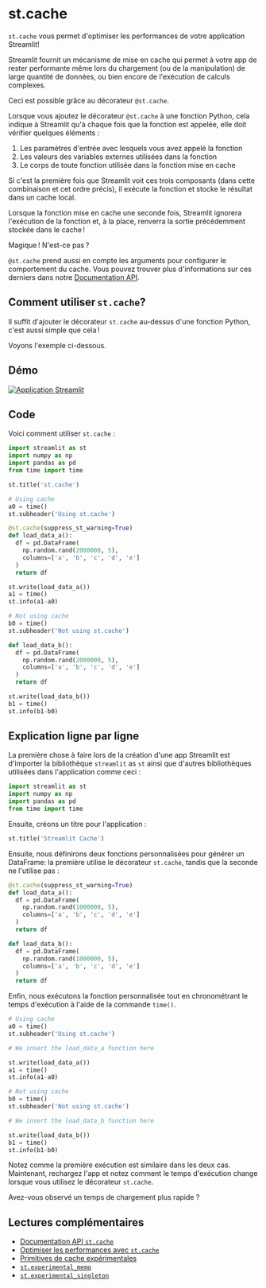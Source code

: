 # st.cache

`st.cache` vous permet d'optimiser les performances de votre application Streamlit!

Streamlit fournit un mécanisme de mise en cache qui permet à votre app de rester performante même lors du chargement (ou de la manipulation) de large quantité de données, ou bien encore de l'exécution de calculs complexes.

Ceci est possible grâce au décorateur `@st.cache`.

Lorsque vous ajoutez le décorateur `@st.cache` à une fonction Python, cela indique à Streamlit qu'à chaque fois que la fonction est appelée, elle doit vérifier quelques éléments :

1. Les paramètres d'entrée avec lesquels vous avez appelé la fonction
2. Les valeurs des variables externes utilisées dans la fonction
3. Le corps de toute fonction utilisée dans la fonction mise en cache

Si c'est la première fois que Streamlit voit ces trois composants (dans cette combinaison et cet ordre précis), il exécute la fonction et stocke le résultat dans un cache local.

Lorsque la fonction mise en cache une seconde fois, Streamlit ignorera l'exécution de la fonction et, à la place, renverra la sortie précédemment stockée dans le cache !

Magique ! N'est-ce pas ?

`@st.cache` prend aussi en compte les arguments pour configurer le comportement du cache. Vous pouvez trouver plus d'informations sur ces derniers dans notre [Documentation API](https://docs.streamlit.io/library/api-reference/performance/st.cache).


## Comment utiliser `st.cache`?


Il suffit d'ajouter le décorateur `st.cache` au-dessus d'une fonction Python, c'est aussi simple que cela !

Voyons l'exemple ci-dessous.

## Démo

[![Application Streamlit](https://static.streamlit.io/badges/streamlit_badge_black_white.svg)](https://share.streamlit.io/dataprofessor/st.cache/)

## Code
Voici comment utiliser `st.cache` :

```python
import streamlit as st
import numpy as np
import pandas as pd
from time import time

st.title('st.cache')

# Using cache
a0 = time()
st.subheader('Using st.cache')

@st.cache(suppress_st_warning=True)
def load_data_a():
  df = pd.DataFrame(
    np.random.rand(2000000, 5),
    columns=['a', 'b', 'c', 'd', 'e']
  )
  return df

st.write(load_data_a())
a1 = time()
st.info(a1-a0)

# Not using cache
b0 = time()
st.subheader('Not using st.cache')

def load_data_b():
  df = pd.DataFrame(
    np.random.rand(2000000, 5),
    columns=['a', 'b', 'c', 'd', 'e']
  )
  return df

st.write(load_data_b())
b1 = time()
st.info(b1-b0)
```


## Explication ligne par ligne
La première chose à faire lors de la création d'une app Streamlit est d'importer la bibliothèque `streamlit` as `st` ainsi que d'autres bibliothèques utilisées dans l'application comme ceci :
```python
import streamlit as st
import numpy as np
import pandas as pd
from time import time
```

Ensuite, créons un titre pour l'application :
```python
st.title('Streamlit Cache')
```

Ensuite, nous définirons deux fonctions personnalisées pour générer un DataFrame: la première utilise le décorateur `st.cache`, tandis que la seconde ne l'utilise pas :
```python
@st.cache(suppress_st_warning=True)
def load_data_a():
  df = pd.DataFrame(
    np.random.rand(1000000, 5),
    columns=['a', 'b', 'c', 'd', 'e']
  )
  return df

def load_data_b():
  df = pd.DataFrame(
    np.random.rand(1000000, 5),
    columns=['a', 'b', 'c', 'd', 'e']
  )
  return df
```

Enfin, nous exécutons la fonction personnalisée tout en chronométrant le temps d'exécution à l'aide de la commande `time()`.
```python
# Using cache
a0 = time()
st.subheader('Using st.cache')

# We insert the load_data_a function here

st.write(load_data_a())
a1 = time()
st.info(a1-a0)

# Not using cache
b0 = time()
st.subheader('Not using st.cache')

# We insert the load_data_b function here

st.write(load_data_b())
b1 = time()
st.info(b1-b0)
```

Notez comme la première exécution est similaire dans les deux cas. Maintenant, rechargez l'app et notez comment le temps d'exécution change lorsque vous utilisez le décorateur `st.cache`. 

Avez-vous observé un temps de chargement plus rapide ?


## Lectures complémentaires
- [Documentation API `st.cache`](https://docs.streamlit.io/library/api-reference/performance/st.cache)
- [Optimiser les performances avec `st.cache`](https://docs.streamlit.io/library/advanced-features/caching)
- [Primitives de cache expérimentales](https://docs.streamlit.io/library/advanced-features/experimental-cache-primitives)
- [`st.experimental_memo`](https://docs.streamlit.io/library/api-reference/performance/st.experimental_memo)
- [`st.experimental_singleton`](https://docs.streamlit.io/library/api-reference/performance/st.experimental_singleton)